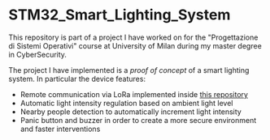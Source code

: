 # STM32_Smart_Lighting_System
This repository is part of a project I have worked on for the "Progettazione di Sistemi Operativi" course
at University of Milan during my master degree in CyberSecurity.

The project I have implemented is a *proof of concept* of a smart lighting system.
In particular the device features:
- Remote communication via LoRa implemented inside [this repository](https://github.com/sioel0/pico_lora)
- Automatic light intensity regulation based on ambient light level
- Nearby people detection to automatically increment light intensity
- Panic button and buzzer in order to create a more secure environment and faster interventions
